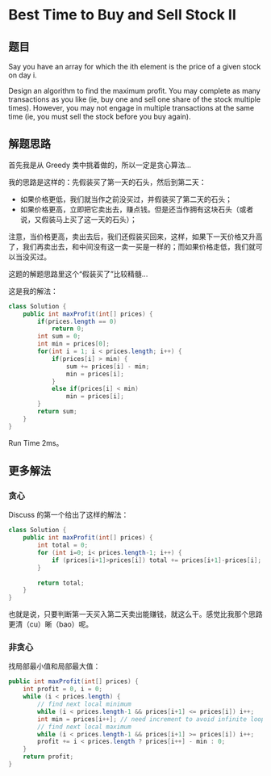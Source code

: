 # Best Time to Buy and Sell Stock II

## 题目

Say you have an array for which the ith element is the price of a given stock on day i.

Design an algorithm to find the maximum profit. You may complete as many transactions as you like (ie, buy one and sell one share of the stock multiple times). However, you may not engage in multiple transactions at the same time (ie, you must sell the stock before you buy again).

## 解题思路

首先我是从 Greedy 类中挑着做的，所以一定是贪心算法...

我的思路是这样的：先假装买了第一天的石头，然后到第二天：

* 如果价格更低，我们就当作之前没买过，并假装买了第二天的石头；
* 如果价格更高，立即把它卖出去，赚点钱。但是还当作拥有这块石头（或者说，又假装马上买了这一天的石头）；

注意，当价格更高，卖出去后，我们还假装买回来，这样，如果下一天价格又升高了，我们再卖出去，和中间没有这一卖一买是一样的；而如果价格走低，我们就可以当没买过。

这题的解题思路里这个“假装买了”比较精髓...

这是我的解法：

```java
class Solution {
    public int maxProfit(int[] prices) {
        if(prices.length == 0)
            return 0;
        int sum = 0;
        int min = prices[0];
        for(int i = 1; i < prices.length; i++) {
            if(prices[i] > min) {
                sum += prices[i] - min;
                min = prices[i];
            }
            else if(prices[i] < min)
                min = prices[i];
        }
        return sum;
    }
}
```

Run Time 2ms。

## 更多解法

### 贪心

Discuss 的第一个给出了这样的解法：

```java
class Solution {
    public int maxProfit(int[] prices) {
        int total = 0;
        for (int i=0; i< prices.length-1; i++) {
            if (prices[i+1]>prices[i]) total += prices[i+1]-prices[i];
        }
    
        return total;
    }
}
```

也就是说，只要判断第一天买入第二天卖出能赚钱，就这么干。感觉比我那个思路更清（cu）晰（bao）呢。

### 非贪心

找局部最小值和局部最大值：

```java
public int maxProfit(int[] prices) {
    int profit = 0, i = 0;
    while (i < prices.length) {
        // find next local minimum
        while (i < prices.length-1 && prices[i+1] <= prices[i]) i++;
        int min = prices[i++]; // need increment to avoid infinite loop for "[1]"
        // find next local maximum
        while (i < prices.length-1 && prices[i+1] >= prices[i]) i++;
        profit += i < prices.length ? prices[i++] - min : 0;
    }
    return profit;
}
```
